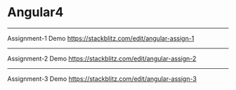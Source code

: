 # Angular4
********************
Assignment-1 Demo
https://stackblitz.com/edit/angular-assign-1
********************
Assignment-2 Demo
https://stackblitz.com/edit/angular-assign-2
********************
Assignment-3 Demo
https://stackblitz.com/edit/angular-assign-3
